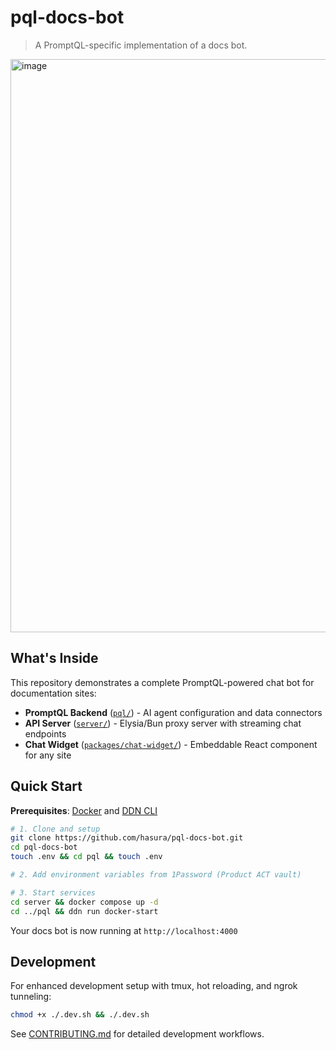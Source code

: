 # pql-docs-bot

> A PromptQL-specific implementation of a docs bot.

<img width="1227" height="917" alt="image" src="https://github.com/user-attachments/assets/6aef4823-c145-4e51-9caf-21f556241491" />


## What's Inside

This repository demonstrates a complete PromptQL-powered chat bot for documentation sites:

- **PromptQL Backend** ([`pql/`](pql/README.md)) - AI agent configuration and data connectors
- **API Server** ([`server/`](server/README.md)) - Elysia/Bun proxy server with streaming chat endpoints
- **Chat Widget** ([`packages/chat-widget/`](packages/chat-widget/README.md)) - Embeddable React component for any site

## Quick Start

**Prerequisites**: [Docker](https://docs.docker.com/get-docker/) and
[DDN CLI](https://promptql.io/docs/reference/cli/installation/)

```sh
# 1. Clone and setup
git clone https://github.com/hasura/pql-docs-bot.git
cd pql-docs-bot
touch .env && cd pql && touch .env

# 2. Add environment variables from 1Password (Product ACT vault)

# 3. Start services
cd server && docker compose up -d
cd ../pql && ddn run docker-start
```

Your docs bot is now running at `http://localhost:4000`

## Development

For enhanced development setup with tmux, hot reloading, and ngrok tunneling:

```sh
chmod +x ./.dev.sh && ./.dev.sh
```

See [CONTRIBUTING.md](CONTRIBUTING.md) for detailed development workflows.
